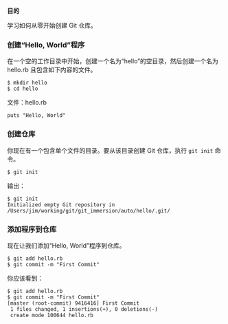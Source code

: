 **目的**

学习如何从零开始创建 Git 仓库。

### 创建“Hello, World”程序

在一个空的工作目录中开始，创建一个名为“hello”的空目录，然后创建一个名为 hello.rb 且包含如下内容的文件。

```
$ mkdir hello
$ cd hello
```

文件：hello.rb

```
puts "Hello, World"
```

### 创建仓库

你现在有一个包含单个文件的目录。要从该目录创建 Git 仓库，执行 `git init` 命令。

```
$ git init
```

输出：

```
$ git init
Initialized empty Git repository in /Users/jim/working/git/git_immersion/auto/hello/.git/
```

### 添加程序到仓库

现在让我们添加“Hello, World”程序到仓库。

```
$ git add hello.rb
$ git commit -m "First Commit"
```

你应该看到：

```
$ git add hello.rb
$ git commit -m "First Commit"
[master (root-commit) 9416416] First Commit
 1 files changed, 1 insertions(+), 0 deletions(-)
 create mode 100644 hello.rb
```